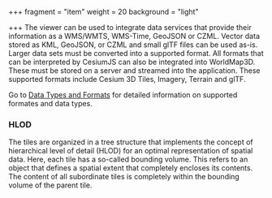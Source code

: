 +++
fragment = "item"
weight = 20
background = "light"

+++
The viewer can be used to integrate data services that provide their information as a WMS/WMTS, WMS-Time, GeoJSON or CZML. Vector data stored as KML, GeoJSON, or CZML and small glTF files can be used as-is. Larger data sets must be converted into a supported format. All formats that can be interpreted by CesiumJS can also be integrated into WorldMap3D. These must be stored on a server and streamed into the application. These supported formats include Cesium 3D Tiles, Imagery, Terrain and glTF.

Go to [Data Types and Formats](https://cesium.com/learn/3d-tiling/tiler-data-formats/) for detailed information on supported formates and data types.

### HLOD

The tiles are organized in a tree structure that implements the concept of hierarchical level of detail (HLOD) for an optimal representation of spatial data. Here, each tile has a so-called bounding volume. This refers to an object that defines a spatial extent that completely encloses its contents. The content of all subordinate tiles is completely within the bounding volume of the parent tile.
